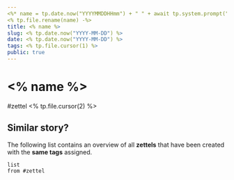 ```yaml
---
<%* name = tp.date.now("YYYYMMDDHHmm") + " " + await tp.system.prompt("What the title of your Zettel ?", "") -%>
<% tp.file.rename(name) -%>
title: <% name %> 
slug: <% tp.date.now("YYYY-MM-DD") %>
date: <% tp.date.now("YYYY-MM-DD") %>
tags: <% tp.file.cursor(1) %>
public: true
---
```


#  <% name %>
#zettel 
<% tp.file.cursor(2) %>

## Similar story?
The following list contains an overview of all **zettels** that have been created with the **same tags** assigned.
```dataview
list
from #zettel
```